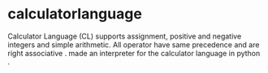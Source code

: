 calculatorlanguage
==================

Calculator Language (CL) supports assignment, positive and negative integers and simple arithmetic. All operator have same         precedence and are right associative  . made an interpreter for the calculator language  in python .